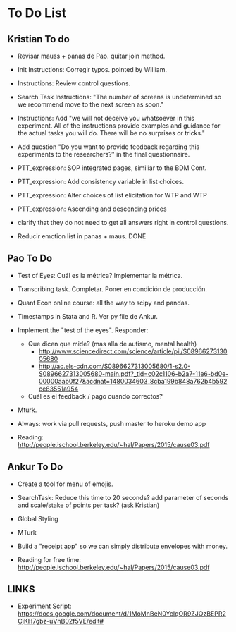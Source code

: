 # To Do List

## Kristian To do
    
+ Revisar mauss + panas de Pao. quitar join method.  

+ Init Instructions: Corregir typos. pointed by William.

+ Instructions: Review control questions.

* Search Task Instructions: "The number of screens is undetermined so we recommend move to the next screen as soon." 

* Instructions: Add "we will not deceive you whatsoever in this experiment. All of the instructions provide examples
and guidance for the actual tasks you will do. There will be no surprises or tricks."        
  
* Add question "Do you want to provide feedback regarding this experiments to the researchers?" in the final questionnaire.

- PTT_expression: SOP integrated pages, similiar to the BDM Cont. 
 
- PTT_expression: Add consistency variable in list choices.

- PTT_expression: Alter choices of list elicitation for WTP and WTP

- PTT_expression: Ascending and descending prices

- clarify that they do not need to get all answers right in control questions.

- Reducir emotion list in panas + maus. DONE


## Pao To Do

* Test of Eyes: Cuál es la métrica? Implementar la métrica.

* Transcribing task. Completar. Poner en condición de producción.
 
* Quant Econ online course: all the way to scipy and pandas. 

* Timestamps in Stata and R. Ver py file de Ankur.
    
* Implement the "test of the eyes". Responder: 
    * Que dicen que mide? (mas alla de autismo, mental health) 
        * http://www.sciencedirect.com/science/article/pii/S0896627313005680
        * http://ac.els-cdn.com/S0896627313005680/1-s2.0-S0896627313005680-main.pdf?_tid=c02c1106-b2a7-11e6-bd0e-00000aab0f27&acdnat=1480034603_8cba199b848a762b4b592ce83551a954
    * Cuál es el feedback / pago cuando correctos?
     
* Mturk. 

- Always: work via pull requests, push master to heroku demo app

- Reading: http://people.ischool.berkeley.edu/~hal/Papers/2015/cause03.pdf


## Ankur To Do

* Create a tool for menu of emojis. 

* SearchTask: Reduce this time to 20 seconds? add parameter of seconds and scale/stake of points per task? (ask Kristian)
 
* Global Styling 

* MTurk

* Build a "receipt app" so we can simply distribute envelopes with money.

* Reading for free time: http://people.ischool.berkeley.edu/~hal/Papers/2015/cause03.pdf


## LINKS

* Experiment Script:
 https://docs.google.com/document/d/1MoMnBeN0YcIqOR9ZJOzBEPR2CjKH7gbz-uVhB02f5VE/edit#



<!-- ________________________________________________________________-->

<!--* additional task.?-->

<!--* "it’s in your best interest to just answer truthfully"-->

<!--* add example in instructions.-->
